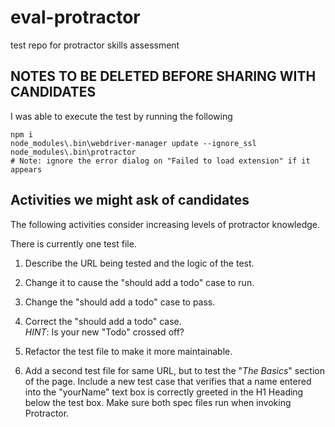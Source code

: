 # eval-protractor
test repo for protractor skills assessment

## NOTES TO BE DELETED BEFORE SHARING WITH CANDIDATES
I was able to execute the test by running the following
```
npm i
node_modules\.bin\webdriver-manager update --ignore_ssl
node_modules\.bin\protractor
# Note: ignore the error dialog on "Failed to load extension" if it appears
```

## Activities we might ask of candidates
The following activities consider increasing levels of protractor knowledge.

There is currently one test file.
1. Describe the URL being tested and the logic of the test.
1. Change it to cause the "should add a todo" case to run.
1. Change the "should add a todo" case to pass.
1. Correct the "should add a todo" case.  
*HINT*: Is your new "Todo" crossed off?
1. Refactor the test file to make it more maintainable. 

1. Add a second test file for same URL, but to test the "_The Basics_" section of the page. 
Include a new test case that verifies that a name entered into the "yourName" text box is correctly greeted in the 
H1 Heading below the test box. Make sure both spec files run when invoking Protractor.
